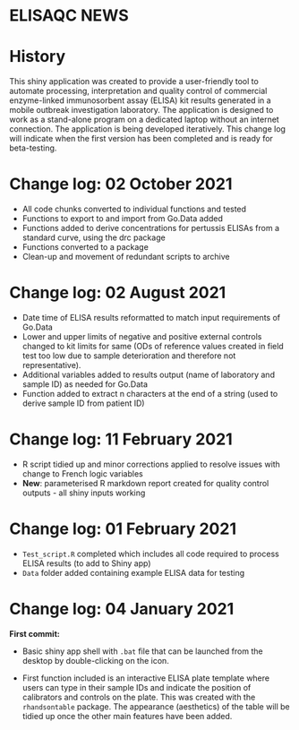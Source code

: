 ELISAQC NEWS
================


# History

This shiny application was created to provide a user-friendly tool to automate processing, interpretation and quality control of commercial enzyme-linked immunosorbent assay (ELISA) kit results generated in a mobile outbreak investigation laboratory. The application is designed to work as a stand-alone program on a dedicated laptop without an internet connection.  The application is being developed iteratively.  This change log will indicate when the first version has been completed and is ready for beta-testing. 

# Change log: 02 October 2021

- All code chunks converted to individual functions and tested
- Functions to export to and import from Go.Data added
- Functions added to derive concentrations for pertussis ELISAs from a standard curve, using the drc package
- Functions converted to a package
- Clean-up and movement of redundant scripts to archive


# Change log: 02 August 2021

- Date time of ELISA results reformatted to match input requirements of Go.Data
- Lower and upper limits of negative and positive external controls changed to kit limits for same (ODs of reference values created in field test too low due to sample deterioration and therefore not representative).
- Additional variables added to results output (name of laboratory and sample ID) as needed for Go.Data
- Function added to extract n characters at the end of a string (used to derive sample ID from patient ID)


# Change log: 11 February 2021

- R script tidied up and minor corrections applied to resolve issues with change to French logic variables
- **New**: parameterised R markdown report created for quality control outputs - all shiny inputs working


# Change log: 01 February 2021

- `Test_script.R` completed which includes all code required to process ELISA results (to add to Shiny app)
- `Data` folder added containing example ELISA data for testing


# Change log: 04 January 2021

**First commit:**

- Basic shiny app shell with `.bat` file that can be launched from the desktop by double-clicking on the icon.

- First function included is an interactive ELISA plate template where users can type in their sample IDs and indicate the position of calibrators and controls on the plate.  This was created with the `rhandsontable` package.  The appearance (aesthetics) of the table will be tidied up once the other main features have been added.



